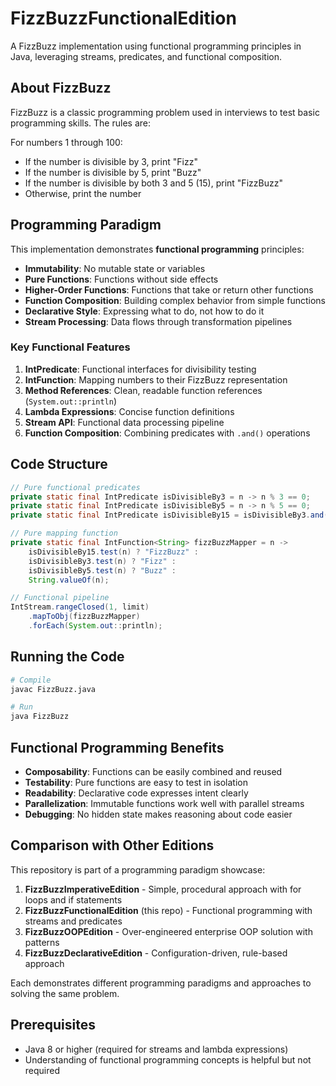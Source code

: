 # FizzBuzzFunctionalEdition

A FizzBuzz implementation using functional programming principles in Java, leveraging streams, predicates, and functional composition.

## About FizzBuzz

FizzBuzz is a classic programming problem used in interviews to test basic programming skills. The rules are:

For numbers 1 through 100:
* If the number is divisible by 3, print "Fizz"
* If the number is divisible by 5, print "Buzz" 
* If the number is divisible by both 3 and 5 (15), print "FizzBuzz"
* Otherwise, print the number

## Programming Paradigm

This implementation demonstrates **functional programming** principles:

- **Immutability**: No mutable state or variables
- **Pure Functions**: Functions without side effects
- **Higher-Order Functions**: Functions that take or return other functions
- **Function Composition**: Building complex behavior from simple functions
- **Declarative Style**: Expressing what to do, not how to do it
- **Stream Processing**: Data flows through transformation pipelines

### Key Functional Features

1. **IntPredicate**: Functional interfaces for divisibility testing
2. **IntFunction**: Mapping numbers to their FizzBuzz representation
3. **Method References**: Clean, readable function references (`System.out::println`)
4. **Lambda Expressions**: Concise function definitions
5. **Stream API**: Functional data processing pipeline
6. **Function Composition**: Combining predicates with `.and()` operations

## Code Structure

```java
// Pure functional predicates
private static final IntPredicate isDivisibleBy3 = n -> n % 3 == 0;
private static final IntPredicate isDivisibleBy5 = n -> n % 5 == 0;
private static final IntPredicate isDivisibleBy15 = isDivisibleBy3.and(isDivisibleBy5);

// Pure mapping function
private static final IntFunction<String> fizzBuzzMapper = n ->
    isDivisibleBy15.test(n) ? "FizzBuzz" :
    isDivisibleBy3.test(n) ? "Fizz" :
    isDivisibleBy5.test(n) ? "Buzz" :
    String.valueOf(n);

// Functional pipeline
IntStream.rangeClosed(1, limit)
    .mapToObj(fizzBuzzMapper)
    .forEach(System.out::println);
```

## Running the Code

```bash
# Compile
javac FizzBuzz.java

# Run
java FizzBuzz
```

## Functional Programming Benefits

- **Composability**: Functions can be easily combined and reused
- **Testability**: Pure functions are easy to test in isolation
- **Readability**: Declarative code expresses intent clearly
- **Parallelization**: Immutable functions work well with parallel streams
- **Debugging**: No hidden state makes reasoning about code easier

## Comparison with Other Editions

This repository is part of a programming paradigm showcase:

1. **FizzBuzzImperativeEdition** - Simple, procedural approach with for loops and if statements
2. **FizzBuzzFunctionalEdition** (this repo) - Functional programming with streams and predicates
3. **FizzBuzzOOPEdition** - Over-engineered enterprise OOP solution with patterns
4. **FizzBuzzDeclarativeEdition** - Configuration-driven, rule-based approach

Each demonstrates different programming paradigms and approaches to solving the same problem.

## Prerequisites

- Java 8 or higher (required for streams and lambda expressions)
- Understanding of functional programming concepts is helpful but not required